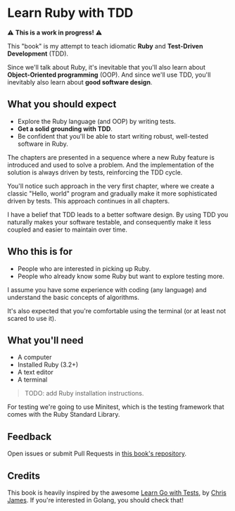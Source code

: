 # Learn Ruby with TDD

⚠ **This is a work in progress!** ⚠

This "book" is my attempt to teach idiomatic **Ruby** and **Test-Driven Development** (TDD).

Since we'll talk about Ruby, it's inevitable that you'll also learn about **Object-Oriented programming** (OOP). And since we'll use TDD, you'll inevitably also learn about **good software design**.

## What you should expect

- Explore the Ruby language (and OOP) by writing tests.
- **Get a solid grounding with TDD**.
- Be confident that you'll be able to start writing robust, well-tested software in Ruby.

The chapters are presented in a sequence where a new Ruby feature is introduced and used to solve a problem. And the implementation of the solution is always driven by tests, reinforcing the TDD cycle.

You'll notice such approach in the very first chapter, where we create a classic "Hello, world" program and gradually make it more sophisticated driven by tests. This approach continues in all chapters.

I have a belief that TDD leads to a better software design. By using TDD you naturally makes your software testable, and consequently make it less coupled and easier to maintain over time.

## Who this is for

- People who are interested in picking up Ruby.
- People who already know some Ruby but want to explore testing more.

I assume you have some experience with coding (any language) and understand the basic concepts of algorithms.

It's also expected that you're comfortable using the terminal (or at least not scared to use it).

## What you'll need

- A computer
- Installed Ruby (3.2+)
- A text editor
- A terminal

> TODO: add Ruby installation instructions.

For testing we're going to use Minitest, which is the testing framework that comes with the Ruby Standard Library.


## Feedback

Open issues or submit Pull Requests in [this book's repository](https://github.com/meleu/tdd-ruby).

## Credits

This book is heavily inspired by the awesome [Learn Go with Tests](https://quii.gitbook.io/), by [Chris James](https://quii.dev/). If you're interested in Golang, you should check that!
